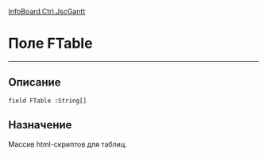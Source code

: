 ﻿---
Link: InfoBoard.Ctrl.JscGantt.@FTable
---

<!---  Навигация
[Имя проекта](#) :
-->
[InfoBoard.Ctrl.JscGantt](Default)

# Поле FTable
---

## Описание

    field FTable :String[]

<!--
## Аргументы{#Args}

### Аргумент1

Описание аргумента 1
-->

## Назначение

Массив html-скриптов для таблиц.

<!--
## Пример

    FTable...
-->

